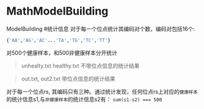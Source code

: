 # MathModelBuilding
ModelBuilding
#统计信息
对于每一个位点统计其编码对个数，编码对包括16个:
```python
{'AA','AG','AC'...'TA','TG','TC','TT'}
```
对500个健康样本，和500非健康样本分开统计

> unhealty.txt healthy.txt 不带位点信息的统计结果

> out.txt, out2.txt 带位点信息的统计结果

对于每一个位点rs, 其编码只有三种。通过统计发现，任何位点rs上对应的`健康样本`的统计信息s1,与`非健康样本`的统计信息s2有：
`sum(s1-s2) === 500`
